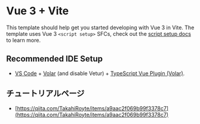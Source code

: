# Vue 3 + Vite

This template should help get you started developing with Vue 3 in Vite. The template uses Vue 3 `<script setup>` SFCs, check out the [script setup docs](https://v3.vuejs.org/api/sfc-script-setup.html#sfc-script-setup) to learn more.

## Recommended IDE Setup

- [VS Code](https://code.visualstudio.com/) + [Volar](https://marketplace.visualstudio.com/items?itemName=Vue.volar) (and disable Vetur) + [TypeScript Vue Plugin (Volar)](https://marketplace.visualstudio.com/items?itemName=Vue.vscode-typescript-vue-plugin).

## チュートリアルページ
- [https://qiita.com/TakahiRoyte/items/a9aac2f069b99f3378c7](https://qiita.com/TakahiRoyte/items/a9aac2f069b99f3378c7)